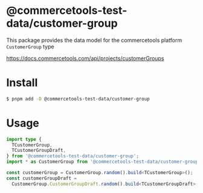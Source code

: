 # @commercetools-test-data/customer-group

This package provides the data model for the commercetools platform `CustomerGroup` type

https://docs.commercetools.com/api/projects/customerGroups

# Install

```bash
$ pnpm add -D @commercetools-test-data/customer-group
```

# Usage

```ts
import type {
  TCustomerGroup,
  TCustomerGroupDraft,
} from '@commercetools-test-data/customer-group';
import * as CustomerGroup from '@commercetools-test-data/customer-group';

const customerGroup = CustomerGroup.random().build<TCustomerGroup>();
const customerGroupDraft =
  CustomerGroup.CustomerGroupDraft.random().build<TCustomerGroupDraft>();
```
